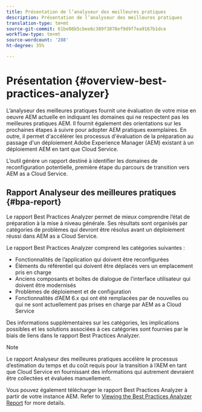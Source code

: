 ```yaml
---
title: Présentation de l’analyseur des meilleures pratiques
description: Présentation de l’analyseur des meilleures pratiques
translation-type: tm+mt
source-git-commit: 61be08b5cbee6c389f3878ef9d9f7ea9167b1dce
workflow-type: tm+mt
source-wordcount: '288'
ht-degree: 35%

---
```



# Présentation {#overview-best-practices-analyzer}

L’analyseur des meilleures pratiques fournit une évaluation de votre mise en oeuvre AEM actuelle en indiquant les domaines qui ne respectent pas les meilleures pratiques AEM. Il fournit également des orientations sur les prochaines étapes à suivre pour adopter AEM pratiques exemplaires. En outre, il permet d&#39;accélérer les processus d&#39;évaluation de la préparation au passage d&#39;un déploiement Adobe Experience Manager (AEM) existant à un déploiement AEM en tant que Cloud Service.

L’outil génère un rapport destiné à identifier les domaines de reconfiguration potentielle, première étape du parcours de transition vers AEM as a Cloud Service.

## Rapport Analyseur des meilleures pratiques {#bpa-report}

Le rapport Best Practices Analyzer permet de mieux comprendre l’état de préparation à la mise à niveau générale. Ses résultats sont organisés par catégories de problèmes qui devront être résolus avant un déploiement réussi dans AEM as a Cloud Service.

Le rapport Best Practices Analyzer comprend les catégories suivantes :

* Fonctionnalités de l’application qui doivent être reconfigurées
* Éléments du référentiel qui doivent être déplacés vers un emplacement pris en charge
* Anciens composants et boîtes de dialogue de l’interface utilisateur qui doivent être modernisés
* Problèmes de déploiement et de configuration
* Fonctionnalités d’AEM 6.x qui ont été remplacées par de nouvelles ou qui ne sont actuellement pas prises en charge par AEM as a Cloud Service

Des informations supplémentaires sur les catégories, les implications possibles et les solutions associées à ces catégories sont fournies par le biais de liens dans le rapport Best Practices Analyzer.

>[!NOTE]
>Le rapport Analyseur des meilleures pratiques accélère le processus d’estimation du temps et du coût requis pour la transition à l’AEM en tant que Cloud Service en fournissant des informations qui autrement devraient être collectées et évaluées manuellement.

Vous pouvez également télécharger le rapport Best Practices Analyzer à partir de votre instance AEM. Refer to [Viewing the Best Practices Analyzer Report](/help/move-to-cloud-service/cloud-readiness-analyzer/using-cloud-readiness-analyzer.md#viewing-report) for more details.
